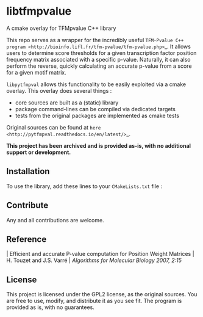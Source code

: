 # libtfmpvalue

A cmake overlay for TFMpvalue C++ library

This repo serves as a wrapper for the incredibly useful `TFM-Pvalue C++ program <http://bioinfo.lifl.fr/tfm-pvalue/tfm-pvalue.php>`_. It allows users to determine score thresholds for a given transcription factor position frequency matrix associated with a specific p-value. Naturally, it can also perform the reverse, quickly calculating an accurate p-value from a score for a given motif matrix.

``libpytfmpval`` allows this functionality to be easily exploited via a cmake overlay.
This overlay does several things : 
  - core sources are built as a (static) library
  - package command-lines can be compiled via dedicated targets
  - tests from the original packages are implemented as cmake tests

Original sources can be found at `here <http://pytfmpval.readthedocs.io/en/latest/>`_.

**This project has been archived and is provided as-is, with no additional support or development.**

Installation
---------------

To use the library, add these lines to your `CMakeLists.txt` file : 

Contribute
---------------

Any and all contributions are welcome. 


Reference
--------------

| Efficient and accurate P-value computation for Position Weight Matrices
| H. Touzet and J.S. Varré
| *Algorithms for Molecular Biology 2007, 2:15*

License
-----------

This project is licensed under the GPL2 license, as the original sources. 
You are free to use, modify, and distribute it as you see fit.
The program is provided as is, with no guarantees.
